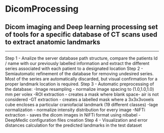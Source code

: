 # DicomProcessing
Dicom imaging and Deep learning processing set of tools for a specific database of CT scans used to extract anatomic landmarks
--

_______

Step 1 - Analize the server database path structure, compare the patients Id / name with our previously labelled information and extract the different series associated with each patient to a designated location
Step 2 - Semiautomatic refinement of the database for removing undesired series. Most of the series are automatically discarded, but visual confirmation for a proper landmark location is required.
Step 3 - Automatic preprocessing of the database:
        -Image resampling   - normalize image spacing to (1.0,1.0,1.0) mm per volex
        -ROI extraction     - creates a mask where blank space- air is not considered 
        -GT extraction      - creates a labelled mask where a 3x3x3voxels cube encloses a particular craniofacial landmark                                 (19 different classes)
        -Iage normalization - normalize intensity distribution for every image
        -NiFTi extraction   - saves the dicom images in NiFTi format using nibabel
        -DeepMedic configuration files creation
Step 4 - Visualization and error distances calculation for the predicted landmarks in the test dataset
